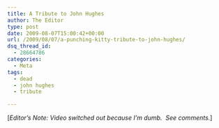 ```yaml
---
title: A Tribute to John Hughes
author: The Editor
type: post
date: 2009-08-07T15:00:42+00:00
url: /2009/08/07/a-punching-kitty-tribute-to-john-hughes/
dsq_thread_id:
  - 28664786
categories:
  - Meta
tags:
  - dead
  - john hughes
  - tribute

---
```

[_Editor&#8217;s Note: Video switched out because I&#8217;m dumb.  See comments._]
